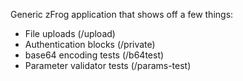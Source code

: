Generic zFrog application that shows off a few things:

* File uploads (/upload)
* Authentication blocks (/private)
* base64 encoding tests (/b64test)
* Parameter validator tests (/params-test)

